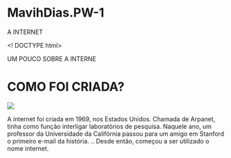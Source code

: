 # MavihDias.PW-1
A INTERNET 

<!
DOCTYPE html>
<html>
<head>
<title<b>UM POUCO SOBRE A INTERNE</b>
  </title>
</head>
<body>
  
  <p><h1> COMO FOI CRIADA? </h1></p>
  
<img src=´´images/https://segredosdomundo.r7.com/wp-content/uploads/2019/02/arpanet-descubra-a-forma-como-surgiu-a-internet-2./imagens.jp´´>


<p> A internet foi criada em 1969, nos Estados Unidos. Chamada de Arpanet, tinha como função interligar laboratórios de pesquisa.
  Naquele ano, um professor da Universidade da Califórnia passou para um amigo em Stanford o primeiro e-mail da história. ..
  Desde então, começou a ser utilizado o nome internet. </p>
 
 <p->
  
  
